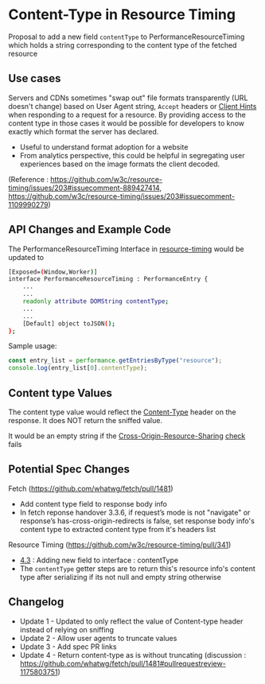 # Content-Type in Resource Timing

Proposal to add a new field `contentType` to PerformanceResourceTiming which holds a string corresponding to the content type of the fetched resource

## Use cases

Servers and CDNs sometimes "swap out" file formats transparently (URL doesn't change) based on User Agent string, `Accept` headers or [Client Hints](https://developer.mozilla.org/en-US/docs/Web/HTTP/Client_hints) when responding to a request for a resource. By providing access to the content type in those cases it would be possible for developers to know exactly which format the server has declared.
 - Useful to understand format adoption for a website
 - From analytics perspective, this could be helpful in segregating user experiences based on the image formats the client decoded.

(Reference : https://github.com/w3c/resource-timing/issues/203#issuecomment-889427414, https://github.com/w3c/resource-timing/issues/203#issuecomment-1109990279)

## API Changes and Example Code

The PerformanceResourceTiming Interface in <a href="https://w3c.github.io/resource-timing/#sec-performanceresourcetiming">resource-timing</a> would be updated to 
```bash
[Exposed=(Window,Worker)]
interface PerformanceResourceTiming : PerformanceEntry {
    ...
    ...
    readonly attribute DOMString contentType;
    ...
    ...
    [Default] object toJSON();
};
```

Sample usage:
```javascript
const entry_list = performance.getEntriesByType("resource");
console.log(entry_list[0].contentType);
```


## Content type Values

The content type value would reflect the [Content-Type](https://developer.mozilla.org/en-US/docs/Web/HTTP/Headers/Content-Type) header on the response. It does NOT return the sniffed value.

It would be an empty string if the [Cross-Origin-Resource-Sharing](https://developer.mozilla.org/en-US/docs/Web/HTTP/CORS) [check](https://fetch.spec.whatwg.org/#concept-cors-check) fails


## Potential Spec Changes

Fetch (https://github.com/whatwg/fetch/pull/1481)
- Add content type field to response body info
- In fetch reponse handover 3.3.6,  if request’s mode is not "navigate" or response’s has-cross-origin-redirects is false, set response body info's content type to extracted content type from it's headers list

Resource Timing (https://github.com/w3c/resource-timing/pull/341)
- [4.3](https://w3c.github.io/resource-timing/#sec-performanceresourcetiming) : Adding new field to interface : contentType
- The `contentType` getter steps are to return this's resource info's content type after serializing if its not null and empty string otherwise


## Changelog
- Update 1 - Updated to only reflect the value of Content-type header instead of relying on sniffing
- Update 2 - Allow user agents to truncate values
- Update 3 - Add spec PR links
- Update 4 - Return content-type as is without truncating (discussion : https://github.com/whatwg/fetch/pull/1481#pullrequestreview-1175803751)
